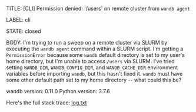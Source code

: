 TITLE:
[CLI] Permission denied: '/users' on remote cluster from `wandb agent`

LABEL:
cli

STATE:
closed

BODY:
I'm trying to run a sweep on a remote cluster via SLURM by executing the `wandb agent` command within a SLURM script. I'm getting a `PermissionError` because some `wandb` default directory is set to my user's home directory, but I'm unable to access `/users` via SLURM. I've tried setting `WANDB_DIR`, `WANDB_CONFIG_DIR`, and `WANDB_CACHE_DIR` environment variables before importing `wandb`, but this hasn't fixed it. `wandb` must have some other default path set to my home directory -- what could this be?

wandb version: 0.11.0
Python version: 3.7.6

Here's the full stack trace:
[log.txt](https://github.com/wandb/client/files/6850440/log.txt)


